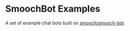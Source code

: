 # SmoochBot Examples

A set of example chat bots built on [smooch/smooch-bot](https://github.com/smooch/smooch-bot).
